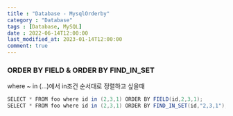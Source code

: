 ```yaml
---
title : "Database - MysqlOrderby"
category : "Database"
tags : [Database, MySQL]
date : 2022-06-14T12:00:00
last_modified_at: 2023-01-14T12:00:00
comment: true
---
```


### ORDER BY FIELD & ORDER BY FIND_IN_SET

where ~ in (…)에서 in조건 순서대로 정렬하고 싶을때

```java
SELECT * FROM foo where id in (2,3,1) ORDER BY FIELD(id,2,3,1);  
SELECT * FROM foo where id in (2,3,1) ORDER BY FIND_IN_SET(id,"2,3,1");
```